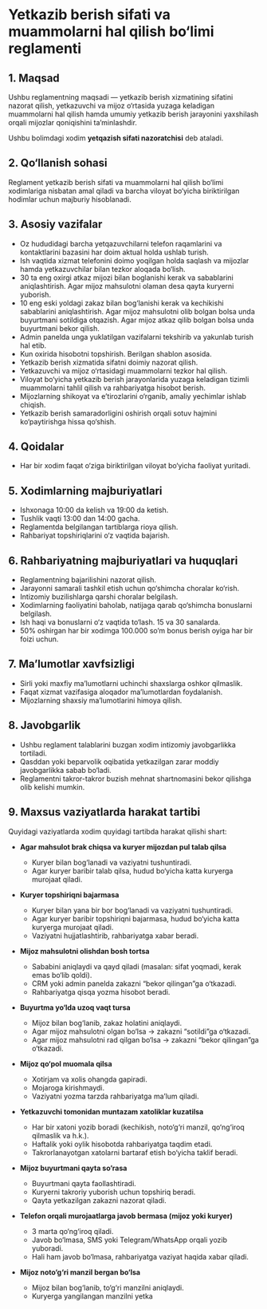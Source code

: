 # Yetkazib berish sifati va muammolarni hal qilish bo‘limi reglamenti

## 1. Maqsad
Ushbu reglamentning maqsadi — yetkazib berish xizmatining sifatini nazorat qilish, yetkazuvchi va mijoz o‘rtasida yuzaga keladigan muammolarni hal qilish hamda umumiy yetkazib berish jarayonini yaxshilash orqali mijozlar qoniqishini ta’minlashdir.

Ushbu bolimdagi xodim   **yetqazish sifati nazoratchisi** deb ataladi. 

## 2. Qo‘llanish sohasi
Reglament yetkazib berish sifati va muammolarni hal qilish bo‘limi xodimlariga nisbatan amal qiladi va barcha viloyat bo‘yicha biriktirilgan hodimlar uchun majburiy hisoblanadi.  

## 3. Asosiy vazifalar
- Oz hududidagi barcha yetqazuvchilarni telefon raqamlarini va kontaktlarini bazasini har doim aktual holda ushlab turish.     
- Ish vaqtida xizmat telefonini doimo yoqilgan holda saqlash va mijozlar hamda yetkazuvchilar bilan tezkor aloqada bo‘lish.
- 30 ta eng oxirgi atkaz mijozi bilan boglanishi kerak va sabablarini aniqlashtirish. Agar mijoz mahsulotni olaman desa qayta kuryerni yuborish. 
- 10 eng eski yoldagi zakaz bilan bog‘lanishi kerak va kechikishi sabablarini aniqlashtirish. Agar mijoz mahsulotni olib bolgan bolsa unda buyurtmani sotildiga otqazish. Agar mijoz atkaz qilib bolgan bolsa unda buyurtmani bekor qilish. 
- Admin panelda unga yuklatilgan vazifalarni tekshirib va yakunlab turish hal etib.
- Kun oxirida hisobotni topshirish. Berilgan shablon asosida.
- Yetkazib berish xizmatida sifatni doimiy nazorat qilish.  
- Yetkazuvchi va mijoz o‘rtasidagi muammolarni tezkor hal qilish.  
- Viloyat bo‘yicha yetkazib berish jarayonlarida yuzaga keladigan tizimli muammolarni tahlil qilish va rahbariyatga hisobot berish.  
- Mijozlarning shikoyat va e’tirozlarini o‘rganib, amaliy yechimlar ishlab chiqish.  
- Yetkazib berish samaradorligini oshirish orqali sotuv hajmini ko‘paytirishga hissa qo‘shish.  

## 4. Qoidalar
- Har bir xodim faqat o‘ziga biriktirilgan viloyat bo‘yicha faoliyat yuritadi.

## 5. Xodimlarning majburiyatlari
- Ishxonaga 10:00 da kelish va 19:00 da ketish.
- Tushlik vaqti 13:00 dan 14:00 gacha.
- Reglamentda belgilangan tartiblarga rioya qilish.  
- Rahbariyat topshiriqlarini o‘z vaqtida bajarish.  

## 6. Rahbariyatning majburiyatlari va huquqlari
- Reglamentning bajarilishini nazorat qilish.
- Jarayonni samarali tashkil etish uchun qo‘shimcha choralar ko‘rish.  
- Intizomiy buzilishlarga qarshi choralar belgilash.  
- Xodimlarning faoliyatini baholab, natijaga qarab qo‘shimcha bonuslarni belgilash.
- Ish haqi va bonuslarni o‘z vaqtida to‘lash. 15 va 30 sanalarda.
- 50% oshirgan har bir xodimga 100.000 so‘m bonus berish oyiga har bir foizi uchun.

## 7. Ma’lumotlar xavfsizligi
- Sirli yoki maxfiy ma’lumotlarni uchinchi shaxslarga oshkor qilmaslik.  
- Faqat xizmat vazifasiga aloqador ma’lumotlardan foydalanish.  
- Mijozlarning shaxsiy ma’lumotlarini himoya qilish.  

## 8. Javobgarlik
- Ushbu reglament talablarini buzgan xodim intizomiy javobgarlikka tortiladi.  
- Qasddan yoki beparvolik oqibatida yetkazilgan zarar moddiy javobgarlikka sabab bo‘ladi.  
- Reglamentni takror-takror buzish mehnat shartnomasini bekor qilishga olib kelishi mumkin.  

## 9. Maxsus vaziyatlarda harakat tartibi

Quyidagi vaziyatlarda xodim quyidagi tartibda harakat qilishi shart:

- **Agar mahsulot brak chiqsa va kuryer mijozdan pul talab qilsa**  
  - Kuryer bilan bog‘lanadi va vaziyatni tushuntiradi. 
  - Agar kuryer baribir talab qilsa, hudud bo‘yicha katta kuryerga murojaat qiladi.

- **Kuryer topshiriqni bajarmasa**  
  - Kuryer bilan yana bir bor bog‘lanadi va vaziyatni tushuntiradi.  
  - Agar kuryer baribir topshiriqni bajarmasa, hudud bo‘yicha katta kuryerga murojaat qiladi.  
  - Vaziyatni hujjatlashtirib, rahbariyatga xabar beradi.  

- **Mijoz mahsulotni olishdan bosh tortsa**  
  - Sababini aniqlaydi va qayd qiladi (masalan: sifat yoqmadi, kerak emas bo‘lib qoldi).  
  - CRM yoki admin panelda zakazni “bekor qilingan”ga o‘tkazadi.  
  - Rahbariyatga qisqa yozma hisobot beradi.  

- **Buyurtma yo‘lda uzoq vaqt tursa**  
  - Mijoz bilan bog‘lanib, zakaz holatini aniqlaydi.  
  - Agar mijoz mahsulotni olgan bo‘lsa → zakazni “sotildi”ga o‘tkazadi.  
  - Agar mijoz mahsulotni rad qilgan bo‘lsa → zakazni “bekor qilingan”ga o‘tkazadi.  

- **Mijoz qo‘pol muomala qilsa**  
  - Xotirjam va xolis ohangda gapiradi.  
  - Mojaroga kirishmaydi.  
  - Vaziyatni yozma tarzda rahbariyatga ma’lum qiladi.  

- **Yetkazuvchi tomonidan muntazam xatoliklar kuzatilsa**  
  - Har bir xatoni yozib boradi (kechikish, noto‘g‘ri manzil, qo‘ng‘iroq qilmaslik va h.k.).  
  - Haftalik yoki oylik hisobotda rahbariyatga taqdim etadi.  
  - Takrorlanayotgan xatolarni bartaraf etish bo‘yicha taklif beradi.  

- **Mijoz buyurtmani qayta so‘rasa**  
  - Buyurtmani qayta faollashtiradi.  
  - Kuryerni takroriy yuborish uchun topshiriq beradi.  
  - Qayta yetkazilgan zakazni nazorat qiladi.  

- **Telefon orqali murojaatlarga javob bermasa (mijoz yoki kuryer)**  
  - 3 marta qo‘ng‘iroq qiladi.  
  - Javob bo‘lmasa, SMS yoki Telegram/WhatsApp orqali yozib yuboradi.  
  - Hali ham javob bo‘lmasa, rahbariyatga vaziyat haqida xabar qiladi.  

- **Mijoz noto‘g‘ri manzil bergan bo‘lsa**  
  - Mijoz bilan bog‘lanib, to‘g‘ri manzilni aniqlaydi.  
  - Kuryerga yangilangan manzilni yetka
